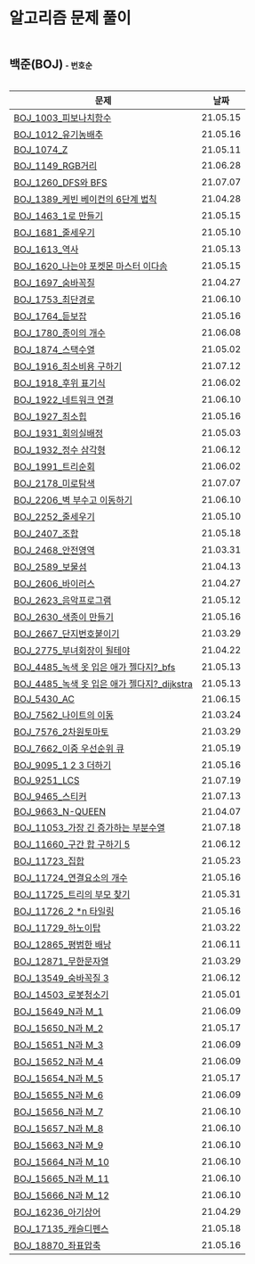# 알고리즘 문제 풀이



<h2 style="display: inline-block">백준(BOJ)</h2> <h4 style="display: inline-block;">- 번호순</h4>

| 문제                                                         | 날짜     |
| ------------------------------------------------------------ | -------- |
| [BOJ_1003_피보나치함수](BOJ_1003_피보나치함수.py)            | 21.05.15 |
| [BOJ_1012_유기농배추](BOJ_1012_유기농배추.py)                | 21.05.16 |
| [BOJ_1074_Z](BOJ_1074_Z.py)                                  | 21.05.11 |
| [BOJ_1149_RGB거리](BOJ_1149_RGB거리.py)                      | 21.06.28 |
| [BOJ_1260_DFS와 BFS](BOJ_1260_DFS와BFS.py)                   | 21.07.07 |
| [BOJ_1389_케빈 베이컨의 6단계 법칙](BOJ_1389_케빈베이컨의6단계법칙.py) | 21.04.28 |
| [BOJ_1463_1로 만들기](BOJ_1463_1로만들기.py)                 | 21.05.15 |
| [BOJ_1681_줄세우기](BOJ_1681_줄세우기.py)                    | 21.05.10 |
| [BOJ_1613_역사](BOJ_1613_역사.py)                            | 21.05.13 |
| [BOJ_1620_나는야 포켓몬 마스터 이다솜](BOJ_1620_나는야포켓몬마스터이다솜.py) | 21.05.15 |
| [BOJ_1697_숨바꼭질](BOJ_1697_숨바꼭질.py)                    | 21.04.27 |
| [BOJ_1753_최단경로](BOJ_1753_최단경로.py)                    | 21.06.10 |
| [BOJ_1764_듣보잡](BOJ_1764_듣보잡.py)                        | 21.05.16 |
| [BOJ_1780_종이의 개수](BOJ_1780_종이의개수.py)               | 21.06.08 |
| [BOJ_1874_스택수열](BOJ_1874_스택수열.py)                    | 21.05.02 |
| [BOJ_1916_최소비용 구하기](BOJ_1916_최소비용구하기.py)       | 21.07.12 |
| [BOJ_1918_후위 표기식](BOJ_1918_후위표기식.py)               | 21.06.02 |
| [BOJ_1922_네트워크 연결](BOJ_1922_네트워크연결.py)           | 21.06.10 |
| [BOJ_1927_최소힙](BOJ_1927_최소힙.py)                        | 21.05.16 |
| [BOJ_1931_회의실배정](BOJ_1931_회의실배정.py)                | 21.05.03 |
| [BOJ_1932_정수 삼각형](BOJ_1932_정수삼각형.py)               | 21.06.12 |
| [BOJ_1991_트리순회](BOJ_1991_트리순회.py)                    | 21.06.02 |
| [BOJ_2178_미로탐색](BOJ_2178_미로탐색.py)                    | 21.07.07 |
| [BOJ_2206_벽 부수고 이동하기](BOJ_2206_벽부수고이동하기.py)  | 21.06.10 |
| [BOJ_2252_줄세우기](BOJ_2252_줄세우기.py)                    | 21.05.10 |
| [BOJ_2407_조합](BOJ_2407_조합.py)                            | 21.05.18 |
| [BOJ_2468_안전영역](BOJ_2468_안전영역.py)                    | 21.03.31 |
| [BOJ_2589_보물섬](BOJ_2589_보물섬.py)                        | 21.04.13 |
| [BOJ_2606_바이러스](BOJ_2606_바이러스_다시해보기.py)         | 21.04.27 |
| [BOJ_2623_음악프로그램](BOJ_2623_음악프로그램.py)            | 21.05.12 |
| [BOJ_2630_색종이 만들기](BOJ_2630_색종이만들기.py)           | 21.05.16 |
| [BOJ_2667_단지번호붙이기](BOJ_2667_단지번호붙이기.py)        | 21.03.29 |
| [BOJ_2775_부녀회장이 될테야](BOJ_2775_부녀회장이될테야.py)   | 21.04.22 |
| [BOJ_4485\_녹색 옷 입은 애가 젤다지?\_bfs](BOJ_4485_녹색옷입은애가젤다지.py) | 21.05.13 |
| [BOJ_4485\_녹색 옷 입은 애가 젤다지?\_dijkstra](BOJ_4485_젤다_다익.py) | 21.05.13 |
| [BOJ_5430_AC](BOJ_5430_AC.py)                                | 21.06.15 |
| [BOJ_7562_나이트의 이동](BOJ_7562_나이트의이동.py)           | 21.03.24 |
| [BOJ_7576_2차원토마토](BOJ_7576_2차원토마토.py)              | 21.03.29 |
| [BOJ_7662_이중 우선순위 큐](BOJ_7662_이중우선순위큐.py)      | 21.05.19 |
| [BOJ_9095_1 2 3 더하기](BOJ_9095_123더하기.py)               | 21.05.16 |
| [BOJ_9251_LCS](BOJ_9251_LCS.py)                              | 21.07.19 |
| [BOJ_9465_스티커](BOJ_9465_스티커.py)                        | 21.07.13 |
| [BOJ_9663_N-QUEEN](BOJ_9663_NQUEEN.py)                       | 21.04.07 |
| [BOJ_11053_가장 긴 증가하는 부분수열](BOJ_11053_가장긴증가하는부분수열.py) | 21.07.18 |
| [BOJ_11660_구간 합 구하기 5](BOJ_11660_구간합구하기5.py)     | 21.06.12 |
| [BOJ_11723_집합](BOJ_11723_집합.py)                          | 21.05.23 |
| [BOJ_11724_연결요소의 개수](BOJ_11724_연결요소의개수.py)     | 21.05.16 |
| [BOJ_11725_트리의 부모 찾기](BOJ_11725_트리의부모찾기.py)    | 21.05.31 |
| [BOJ_11726_2 *n 타일링](BOJ_11726_2n타일링.py)               | 21.05.16 |
| [BOJ_11729_하노이탑](BOJ_11729_하노이탑.py)                  | 21.03.22 |
| [BOJ_12865_평범한 배낭](BOJ_12865_평범한배낭.py)             | 21.06.11 |
| [BOJ_12871_무한문자열](BOJ_12871_무한문자열.py)              | 21.03.29 |
| [BOJ_13549_숨바꼭질 3](BOJ_13549_숨바꼭질3.py)               | 21.06.12 |
| [BOJ_14503_로봇청소기](BOJ_14503_로봇청소기.py)              | 21.05.01 |
| [BOJ_15649\_N과 M\_1](BOJ_15649_N과M_1.py)                   | 21.06.09 |
| [BOJ_15650\_N과 M\_2](BOJ_15650_N과M_2.py)                   | 21.05.17 |
| [BOJ_15651\_N과 M\_3](BOJ_15651_N과M_3.py)                   | 21.06.09 |
| [BOJ_15652\_N과 M\_4](BOJ_15652_N과M_4.py)                   | 21.06.09 |
| [BOJ_15654\_N과 M\_5](BOJ_15654_N과M_5.py)                   | 21.05.17 |
| [BOJ_15655\_N과 M\_6](BOJ_15655_N과M_6.py)                   | 21.06.09 |
| [BOJ_15656\_N과 M\_7](BOJ_15656_N과M_7.py)                   | 21.06.10 |
| [BOJ_15657\_N과 M\_8](BOJ_15657_N과M_8.py)                   | 21.06.10 |
| [BOJ_15663\_N과 M\_9](BOJ_15663_N과M_9.py)                   | 21.06.10 |
| [BOJ_15664\_N과 M\_10](BOJ_15664_N과M_10.py)                 | 21.06.10 |
| [BOJ_15665\_N과 M\_11](BOJ_15665_N과M_11.py)                 | 21.06.10 |
| [BOJ_15666\_N과 M\_12](BOJ_15666_N과M_12.py)                 | 21.06.10 |
| [BOJ_16236_아기상어](BOJ_16236_아기상어.py)                  | 21.04.29 |
| [BOJ_17135_캐슬디펜스](BOJ_17135_캐슬디펜스.py)              | 21.05.18 |
| [BOJ_18870_좌표압축](BOJ_18870_좌표압축.py)                  | 21.05.16 |

